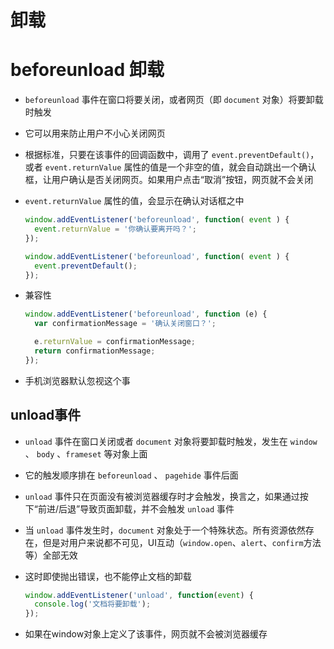 # 卸载

# beforeunload 卸载

  - `beforeunload` 事件在窗口将要关闭，或者网页（即 `document` 对象）将要卸载时触发

  - 它可以用来防止用户不小心关闭网页

  - 根据标准，只要在该事件的回调函数中，调用了 `event.preventDefault()`，或者 `event.returnValue` 属性的值是一个非空的值，就会自动跳出一个确认框，让用户确认是否关闭网页。如果用户点击“取消”按钮，网页就不会关闭

  - `event.returnValue` 属性的值，会显示在确认对话框之中

    ```js
    window.addEventListener('beforeunload', function( event ) {
      event.returnValue = '你确认要离开吗？';
    });

    window.addEventListener('beforeunload', function( event ) {
      event.preventDefault();
    });
    ```

  - 兼容性

    ```js
    window.addEventListener('beforeunload', function (e) {
      var confirmationMessage = '确认关闭窗口？';

      e.returnValue = confirmationMessage;
      return confirmationMessage;
    });
    ```

  - 手机浏览器默认忽视这个事

## unload事件

  - `unload` 事件在窗口关闭或者 `document` 对象将要卸载时触发，发生在 `window` 、 `body` 、`frameset` 等对象上面

  - 它的触发顺序排在 `beforeunload` 、 `pagehide` 事件后面

  - `unload` 事件只在页面没有被浏览器缓存时才会触发，换言之，如果通过按下“前进/后退”导致页面卸载，并不会触发 `unload` 事件

  - 当 `unload` 事件发生时，`document` 对象处于一个特殊状态。所有资源依然存在，但是对用户来说都不可见，UI互动（`window.open`、`alert`、`confirm`方法等）全部无效

  - 这时即使抛出错误，也不能停止文档的卸载

    ```js
    window.addEventListener('unload', function(event) {
      console.log('文档将要卸载');
    });
    ```

  - 如果在window对象上定义了该事件，网页就不会被浏览器缓存
